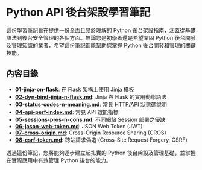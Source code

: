 # Python API 後台架設學習筆記

這份學習筆記旨在提供一份全面且易於理解的 Python 後台架設指南，涵蓋從基礎語法到後台安全管理的各個方面。無論您是初學者還是希望鞏固 Python 後台開發及管理知識的業者，希望這份筆記都能幫助您掌握 Python 後台開發和管理的關鍵技能。

## 內容目錄

- [**01-jinja-on-flask**](01-jinja-on-flask.md): 在 Flask 架構上使用 Jinja 模板
- [**02-dyn-bind-jinja-n-flask.md**](02-dyn-bind-jinja-n-flask.md): Jinja 與 Flask 的實用動態語法
- [**03-status-codes-n-meaning.md**](03-status-codes-n-meaning.md): 常見 HTTP/API 狀態碼說明
- [**04-api-perf-index.md**](04-api-perf-index.md): 常見 API 效能指標
- [**05-sessions-pros-n-cons.md**](05-sessions-pros-n-cons.md): 不同網站 Session 部署之優缺
- [**06-jason-web-token.md**](06-jason-web-token.md): JSON Web Token (JWT)
- [**07-cross-origin.md**](07-cross-origin.md): Cross-Origin Resource Sharing (CROS)
- [**08-csrf-token.md**](08-csrf-token.md): 跨站請求偽造 (Cross-Site Request Forgery, CSRF)

透過這份筆記，您將能夠逐步建立起扎實的 Python 後台架設及管理基礎，並掌握在實際應用中有效管理 Python 後台的能力。
